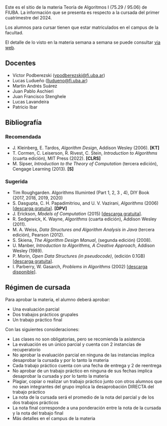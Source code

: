 Este es el sitio de la materia Teoría de Algoritmos I (75.29 / 95.06) de FIUBA. 
La información que se presenta es respecto a la cursada del primer cuatrimestre del 2024.

Los alumnos para cursar tienen que estar matriculados en el campus de la facultad.

El detalle de lo visto en la materia semana a semana se puede consultar [via web](https://docs.google.com/spreadsheets/d/e/2PACX-1vSi5223gloC1Omkh0xqBZWGfFVeUwC31dY6cSkLVJXXDxyFbtvHhzvo8X6bkqX76eJaTd_hJmpdt-t1/pubhtml?gid=381044700&single=true).

## Docentes

  - Víctor Podberezski (vpodberezski@fi.uba.ar)
  - Lucas Ludueño (lludueno@fi.uba.ar)
  - Martín Andrés Suárez
  - Juan Pablo Aschieri
  - Juan Francisco Stenghele
  - Lucas Lavandeira
  - Patricio Ibar

## Bibliografía

### Recomendada
  - J. Kleinberg, E. Tardos, _Algorithm Design_, Addison Wesley (2006). **[KT]**
  - T. Cormen, C. Leiserson, R. Rivest, C. Stein, _Introduction to Algorithms_ (cuarta edición), MIT Press (2022). **[CLRS]**
  - M. Sipser, _Introduction to the Theory of Computation_ (tercera edición), Cengage Learning (2013). **[S]**

### Sugerida
  - Tim Roughgarden. Algorithms Illuminted (Part 1, 2, 3 , 4), DIY Book (2017, 2018, 2019, 2020) 
  - S. Dasgupta, C. H. Papadimitriou, and U. V. Vazirani, _Algorithms_ (2006) [[descarga gratuita](http://cseweb.ucsd.edu/~dasgupta/book/)]. **[DPV]**
  - J. Erickson, _Models of Computation_ (2015) [[descarga gratuita](http://jeffe.cs.illinois.edu/teaching/algorithms/)].
  - R. Sedgewick, K. Wayne, _Algorithms_ (cuarta edición), Addison Wesley (2011).
  - M. A. Weiss, _Data Structures and Algorithm Analysis in Java_  (tercera edición), Pearson (2012).
  - S. Skiena, _The Algorithm Design Manual_, (segunda edición) (2008).
  - U. Manber, _Introduction to Algorithms, A Creative Approach_, Addison Wesley (1989).
  - P. Morin, _Open Data Structures (in pseudocode)_, (edición 0.1GB) [[descarga gratuita](http://opendatastructures.org/)].
  - I. Parberry, W. Gasarch, _Problems in Algorithms_ (2002) [[descarga disponible](http://larc.unt.edu/ian/books/free/)].


## Régimen de cursada

Para aprobar la materia, el alumno deberá aprobar:

  - Una evaluación parcial
  - Dos trabajos prácticos grupales
  - Un trabajo práctico final

Con las siguientes consideraciones:

  - Las clases no son obligatorias, pero se recomienda la asistencia
  - La evaluación es un único parcial y cuenta con 2 instancias de recuperatorio
  - No aprobar la evaluación parcial en ninguna de las instancias implica desaprobar la cursada y por lo tanto la materia
  - Cada trabajo práctico cuenta con una fecha de entrega y 2 de reentrega
  - No aprobar de un trabajo práctico en ninguna de sus fechas implica desaprobar la cursada y por lo tanto la materia
  - Plagiar, copiar o realizar un trabajo práctico junto con otros alumnos que no sean integrantes del grupo implica la desaprobación DIRECTA del trabajo práctico
  - La nota de la cursada será el promedio de la nota del parcial y de los dos trabajos prácticos
  - La nota final corresponde a una ponderación entre la nota de la cursada y la nota del trabajo final
  - Más detalles en el campus de la materia

